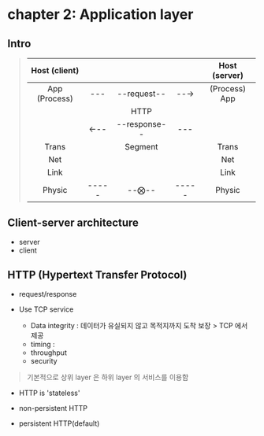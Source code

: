 # chapter 2: Application layer

## Intro
> | Host (client) |  |  |  | Host (server) |
> |:---:|:---:|:---:|:---:|:---:|
> |App (Process)| --- |--request--| --→ |(Process) App|
> |             |  | HTTP |  |            |
> |             | ←-- |--response--| --- |            |
> |Trans| | Segment | |Trans|
> |Net| | | |Net|
> |Link| | | |Link|
> |Physic|-----|--⨂--|-----|Physic|

## Client-server architecture
- server
- client


## HTTP (Hypertext Transfer Protocol)
- request/response

- Use TCP service
    - Data integrity : 데이터가 유실되지 않고 목적지까지 도착 보장 > TCP 에서 제공
    - timing : 
    - throughput
    - security
> 기본적으로 상위 layer 은 하위 layer 의 서비스를 이용함
- HTTP is 'stateless'

- non-persistent HTTP
- persistent HTTP(default)
